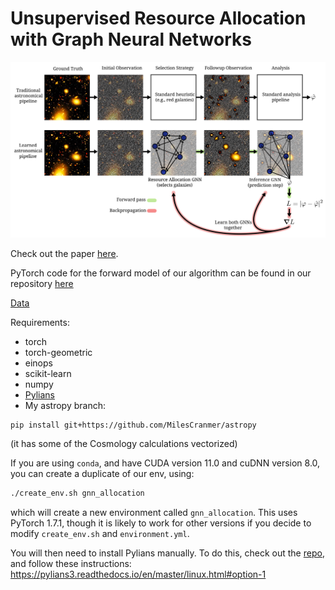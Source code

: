 # Unsupervised Resource Allocation with Graph Neural Networks

![](https://github.com/MilesCranmer/gnn_resource_allocation/blob/master/schematic.svg)

Check out the paper [here](https://arxiv.org/abs/2106.09761).

PyTorch code for the forward model of our algorithm can be found in our repository [here](https://github.com/MilesCranmer/gnn_resource_allocation/blob/master/model.py)

[Data](https://app.globus.org/file-manager?origin_id=75a68b36-a6c0-11eb-92d8-6b08dd67ff48&origin_path=%2F)

Requirements:

- torch
- torch-geometric
- einops
- scikit-learn
- numpy
- [Pylians](https://github.com/franciscovillaescusa/Pylians3)
- My astropy branch:
```
pip install git+https://github.com/MilesCranmer/astropy
```
(it has some of the Cosmology calculations vectorized)

If you are using `conda`, and have CUDA version 11.0 and cuDNN version 8.0, you can create a duplicate of our env, using:
```bash
./create_env.sh gnn_allocation
```
which will create a new environment called `gnn_allocation`. This uses PyTorch 1.7.1, though it is likely to work for other versions if you decide to modify `create_env.sh` and `environment.yml`.

You will then need to install Pylians manually. To do this, check out the
[repo](https://github.com/franciscovillaescusa/Pylians3),
and follow these instructions: https://pylians3.readthedocs.io/en/master/linux.html#option-1
